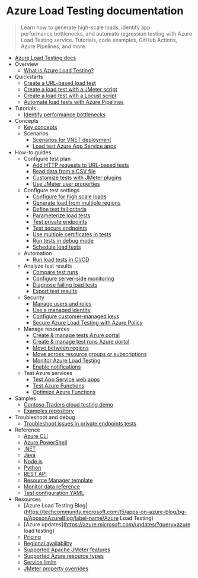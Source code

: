 # Azure Load Testing documentation
> Learn how to generate high-scale loads, identify app performance bottlenecks, and automate regression testing with Azure Load Testing service. Tutorials, code examples, GitHub Actions, Azure Pipelines, and more.
  - [Azure Load Testing docs](https://learn.microsoft.com/en-us/azure/load-testing/)
  - Overview
    - [What is Azure Load Testing?](https://learn.microsoft.com/en-us/azure/load-testing/overview-what-is-azure-load-testing)
  - Quickstarts
    - [Create a URL-based load test](https://learn.microsoft.com/en-us/azure/load-testing/quickstart-create-and-run-load-test)
    - [Create a load test with a JMeter script](https://learn.microsoft.com/en-us/azure/load-testing/how-to-create-and-run-load-test-with-JMeter-script)
    - [Create a load test with a Locust script](https://learn.microsoft.com/en-us/azure/load-testing/quickstart-create-run-load-test-with-locust)
    - [Automate load tests with Azure Pipelines](https://learn.microsoft.com/en-us/azure/load-testing/quickstart-add-load-test-cicd)
  - Tutorials
    - [Identify performance bottlenecks](https://learn.microsoft.com/en-us/azure/load-testing/tutorial-identify-bottlenecks-azure-portal)
  - Concepts
    - [Key concepts](https://learn.microsoft.com/en-us/azure/load-testing/concept-load-testing-concepts)
    - Scenarios
      - [Scenarios for VNET deployment](https://learn.microsoft.com/en-us/azure/load-testing/concept-azure-load-testing-vnet-injection)
      - [Load test Azure App Service apps](https://learn.microsoft.com/en-us/azure/load-testing/concept-load-test-app-service)
  - How-to guides
    - Configure test plan
      - [Add HTTP requests to URL-based tests](https://learn.microsoft.com/en-us/azure/load-testing/how-to-add-requests-to-url-based-test)
      - [Read data from a CSV file](https://learn.microsoft.com/en-us/azure/load-testing/how-to-read-csv-data)
      - [Customize tests with JMeter plugins](https://learn.microsoft.com/en-us/azure/load-testing/how-to-use-jmeter-plugins)
      - [Use JMeter user properties](https://learn.microsoft.com/en-us/azure/load-testing/how-to-configure-user-properties)
    - Configure test settings
      - [Configure for high scale loads](https://learn.microsoft.com/en-us/azure/load-testing/how-to-high-scale-load)
      - [Generate load from multiple regions](https://learn.microsoft.com/en-us/azure/load-testing/how-to-generate-load-from-multiple-regions)
      - [Define test fail criteria](https://learn.microsoft.com/en-us/azure/load-testing/how-to-define-test-criteria)
      - [Parameterize load tests](https://learn.microsoft.com/en-us/azure/load-testing/how-to-parameterize-load-tests)
      - [Test private endpoints](https://learn.microsoft.com/en-us/azure/load-testing/how-to-test-private-endpoint)
      - [Test secure endpoints](https://learn.microsoft.com/en-us/azure/load-testing/how-to-test-secured-endpoints)
      - [Use multiple certificates in tests](https://learn.microsoft.com/en-us/azure/load-testing/how-to-use-multiple-certificates)
      - [Run tests in debug mode](https://learn.microsoft.com/en-us/azure/load-testing/how-to-run-tests-in-debug-mode)
      - [Schedule load tests](https://learn.microsoft.com/en-us/azure/load-testing/how-to-schedule-tests)
    - Automation
      - [Run load tests in CI/CD](https://learn.microsoft.com/en-us/azure/load-testing/how-to-configure-load-test-cicd)
    - Analyze test results
      - [Compare test runs](https://learn.microsoft.com/en-us/azure/load-testing/how-to-compare-multiple-test-runs)
      - [Configure server-side monitoring](https://learn.microsoft.com/en-us/azure/load-testing/how-to-monitor-server-side-metrics)
      - [Diagnose failing load tests](https://learn.microsoft.com/en-us/azure/load-testing/how-to-diagnose-failing-load-test)
      - [Export test results](https://learn.microsoft.com/en-us/azure/load-testing/how-to-export-test-results)
    - Security
      - [Manage users and roles](https://learn.microsoft.com/en-us/azure/load-testing/how-to-assign-roles)
      - [Use a managed identity](https://learn.microsoft.com/en-us/azure/load-testing/how-to-use-a-managed-identity)
      - [Configure customer-managed keys](https://learn.microsoft.com/en-us/azure/load-testing/how-to-configure-customer-managed-keys)
      - [Secure Azure Load Testing with Azure Policy](https://learn.microsoft.com/en-us/azure/load-testing/how-to-use-azure-policy)
    - Manage resources
      - [Create & manage tests Azure portal](https://learn.microsoft.com/en-us/azure/load-testing/how-to-create-manage-test)
      - [Create & manage test runs Azure portal](https://learn.microsoft.com/en-us/azure/load-testing/how-to-create-manage-test-runs)
      - [Move between regions](https://learn.microsoft.com/en-us/azure/load-testing/how-to-move-between-regions)
      - [Move across resource groups or subscriptions](https://learn.microsoft.com/en-us/azure/load-testing/how-to-move-between-resource-groups-subscriptions)
      - [Monitor Azure Load Testing](https://learn.microsoft.com/en-us/azure/load-testing/monitor-load-testing)
      - [Enable notifications](https://learn.microsoft.com/en-us/azure/load-testing/how-to-create-notification-rules)
    - Test Azure services
      - [Test App Service web apps](https://learn.microsoft.com/en-us/azure/load-testing/how-to-create-load-test-app-service)
      - [Test Azure Functions](https://learn.microsoft.com/en-us/azure/load-testing/how-to-create-load-test-function-app)
      - [Optimize Azure Functions](https://learn.microsoft.com/en-us/azure/load-testing/how-to-optimize-azure-functions)
  - Samples
    - [Contoso Traders cloud testing demo](https://github.com/microsoft/contosotraders-cloudtesting/)
    - [Examples repository](https://learn.microsoft.com/samples/?expanded=azure&products=azure-load-testing)
  - Troubleshoot and debug
    - [Troubleshoot issues in private endpoints tests](https://learn.microsoft.com/en-us/azure/load-testing/troubleshoot-private-endpoint-tests)
  - Reference
    - [Azure CLI](https://learn.microsoft.com/cli/azure/load)
    - [Azure PowerShell](https://learn.microsoft.com/powershell/module/az.loadtesting/)
    - [.NET](https://learn.microsoft.com/dotnet/api/overview/azure/load-testing)
    - [Java](https://learn.microsoft.com/java/api/overview/azure/load-testing)
    - [Node.js](https://learn.microsoft.com/javascript/api/overview/azure/load-testing)
    - [Python](https://learn.microsoft.com/python/api/overview/azure/load-testing)
    - [REST API](https://learn.microsoft.com/rest/api/loadtesting/)
    - [Resource Manager template](https://learn.microsoft.com/azure/templates/microsoft.loadtestservice/allversions)
    - [Monitor data reference](https://learn.microsoft.com/en-us/azure/load-testing/monitor-load-testing-reference)
    - [Test configuration YAML](https://learn.microsoft.com/en-us/azure/load-testing/reference-test-config-yaml)
  - Resources
    - [Azure Load Testing Blog](https://techcommunity.microsoft.com/t5/apps-on-azure-blog/bg-p/AppsonAzureBlog/label-name/Azure Load Testing)
    - [Azure updates](https://azure.microsoft.com/updates/?query=azure load testing)
    - [Pricing](https://azure.microsoft.com/pricing/details/load-testing/)
    - [Regional availability](https://azure.microsoft.com/explore/global-infrastructure/products-by-region/?products=load-testing)
    - [Supported Apache JMeter features](https://learn.microsoft.com/en-us/azure/load-testing/resource-jmeter-support)
    - [Supported Azure resource types](https://learn.microsoft.com/en-us/azure/load-testing/resource-supported-azure-resource-types)
    - [Service limits](https://learn.microsoft.com/en-us/azure/load-testing/resource-limits-quotas-capacity)
    - [JMeter property overrides](https://learn.microsoft.com/en-us/azure/load-testing/resource-jmeter-property-overrides)
